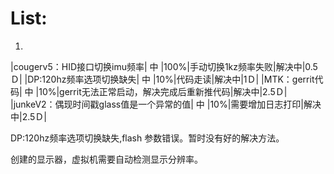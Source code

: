 # List:
1. 

|cougerv5：HID接口切换imu频率| 中 |100%|手动切换1kz频率失败|解决中|0.5Ｄ|
|DP:120hz频率选项切换缺失| 中 |10%|代码走读|解决中|1Ｄ|
|MTK：gerrit代码| 中 |10%|gerrit无法正常启动，解决完成后重新推代码|解决中|2.5Ｄ|
|junkeV2：偶现时间戳glass值是一个异常的值| 中 |10%|需要增加日志打印|解决中|2.5Ｄ|

DP:120hz频率选项切换缺失,flash 参数错误。暂时没有好的解决方法。


创建的显示器，虚拟机需要自动检测显示分辨率。